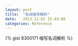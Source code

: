 ```yaml
---
layout: post
title:  "名词缩写解析"
date:   2013-12-02 15:43:08
categories: Reference
---
```


{% gist 8300171 缩写名词解析 %}
